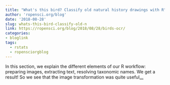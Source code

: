 ```yaml
---
title: "What's this bird? Classify old natural history drawings with R"
author: 'ropensci.org/blog'
date: '2018-08-28'
slug: whats-this-bird-classify-old-n
link: https://ropensci.org/blog/2018/08/28/birds-ocr/
categories:
- bloglink
tags:
  - rstats
  - ropensciorgblog
---
```


In this section, we explain the different elements of our R workflow: preparing images, extracting text, resolving taxonomic names. We get a result! So we see that the image transformation was quite useful[... <i class="fas fa-external-link-alt"></i>](https://ropensci.org/blog/2018/08/28/birds-ocr/)

